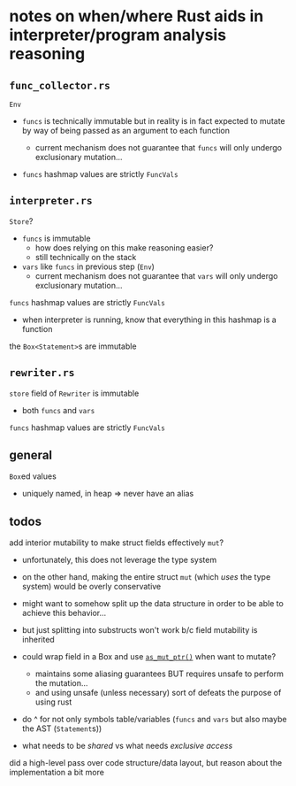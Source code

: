 # notes on when/where Rust aids in interpreter/program analysis reasoning

## `func_collector.rs`

`Env`
- `funcs` is technically immutable but in reality is in fact expected to mutate
  by way of being passed as an argument to each function
    - current mechanism does not guarantee that `funcs` will only undergo
      exclusionary mutation...

- `funcs` hashmap values are strictly `FuncVals`

## `interpreter.rs`

`Store`?
- `funcs` is immutable
    - how does relying on this make reasoning easier?
    - still technically on the stack
- `vars` like `funcs` in previous step (`Env`)
    - current mechanism does not guarantee that `vars` will only undergo
      exclusionary mutation...

`funcs` hashmap values are strictly `FuncVals`
- when interpreter is running, know that everything in this hashmap is a
      function

the `Box<Statement>`s are immutable


## `rewriter.rs`

`store` field of `Rewriter` is immutable
- both `funcs` and `vars`

`funcs` hashmap values are strictly `FuncVals`


## general

`Box`ed values
- uniquely named, in heap => never have an alias


## todos

add interior mutability to make struct fields effectively `mut`?
- unfortunately, this does not leverage the type system
- on the other hand, making the entire struct `mut` (which _uses_ the type
  system) would be overly conservative

- might want to somehow split up the data structure in order to be able to
  achieve this behavior...
- but just splitting into substructs won't work b/c field mutability is
  inherited
- could wrap field in a Box and use
  [`as_mut_ptr()`](https://doc.rust-lang.org/std/boxed/struct.Box.html#method.as_mut_ptr)
  when want to mutate?
    - maintains some aliasing guarantees BUT requires unsafe to perform the
      mutation...
    - and using unsafe (unless necessary) sort of defeats the purpose of using
      rust

- do ^ for not only symbols table/variables (`funcs` and `vars` but also maybe
  the AST (`Statement`s))

- what needs to be _shared_ vs what needs _exclusive access_

did a high-level pass over code structure/data layout, but reason about the 
implementation a bit more

